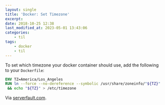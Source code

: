 ```yaml
---
layout: single
title: 'Docker: Set Timezone'
excerpt:
date: 2018-10-25 12:38
last_modified_at: 2023-05-01 13:43:06
categories:
    - til
tags:
    - docker
    - til
---
```


To set which timezone your docker container should use,
add the following to your `Dockerfile`:

```dockerfile
ENV TZ=America/Los_Angeles
RUN ln --force --no-dereference --symbolic /usr/share/zoneinfo/"${TZ}" /etc/localtime \
 && echo "${TZ}" > /etc/timezone
```

Via [serverfault.com](https://serverfault.com/a/683651).
